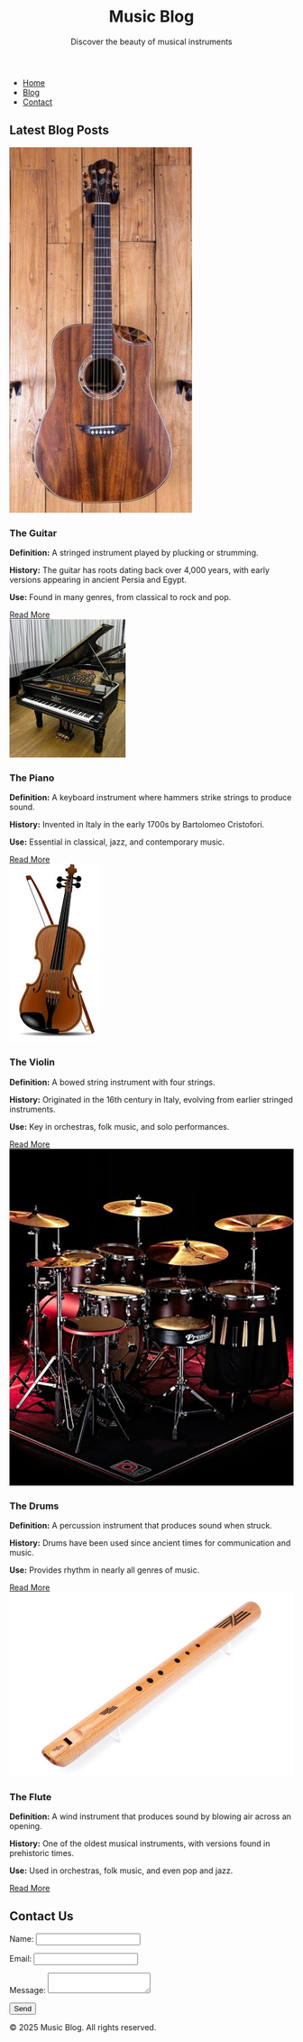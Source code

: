 <!DOCTYPE html>
<html lang="en">
<head>
    <meta charset="UTF-8">
    <meta name="viewport" content="width=device-width, initial-scale=1.0">
    <title>Music Blog | Explore Musical Instruments</title>
    <style>
        
   body {
            background-color: gold;
            color: black;
            font-family: Arial, sans-serif;
            margin: 0;
            padding: 0;
        }

        
   header {
            text-align: center;
            padding: 20px;
            background-color: black;
            color: gold;
        }

        
   nav {
            background-color: black;
            padding: 10px;
            text-align: center;
        }

   nav ul {
            list-style: none;
            padding: 0;
        }

   nav ul li {
            display: inline;
            margin: 0 15px;
        }

   nav ul li a {
            color: gold;
            text-decoration: none;
            font-weight: bold;
        }

   nav ul li a:hover {
            color: white;
        }

        
   section {
            padding: 20px;
            text-align: center;
        }

   .blog-post {
            background: black;
            padding: 15px;
            margin: 15px;
            border-radius: 5px;
            box-shadow: 0 0 10px rgba(255, 215, 0, 0.5);
            text-align: left;
            max-width: 600px;
            margin: auto;
            color: gold;
        }

   .blog-post img {
            width: 100%;
            max-width: 500px;
            border-radius: 5px;
            display: block;
            margin: auto;
        }

   .blog-post h3 {
            color: gold;
            text-align: center;
        }

   .blog-post a {
            display: inline-block;
            margin-top: 10px;
            padding: 8px 15px;
            background-color: black;
            color: gold;
            text-decoration: none;
            border-radius: 5px;
        }

   .blog-post a:hover {
            background-color: white;
            color: black;
        }

   footer {
            text-align: center;
            padding: 15px;
            background-color: black;
            color: gold;
            margin-top: 20px;
        }

   form {
            background: black;
            padding: 20px;
            border-radius: 5px;
            color: gold;
            max-width: 400px;
            margin: auto;
        }

   input, textarea {
            width: 100%;
            padding: 8px;
            margin: 10px 0;
            border-radius: 5px;
            border: 1px solid gold;
            background: gold;
            color: black;
        }

   button {
            background-color: black;
            color: gold;
            border: none;
            padding: 10px;
            border-radius: 5px;
            cursor: pointer;
        }

   button:hover {
            background-color: white;
            color: black;
        }
    </style>
</head>
<body>

  <header>
        <h1>Music Blog</h1>
        <p>Discover the beauty of musical instruments</p>
    </header>

   <nav>
        <ul>
            <li><a href="#">Home</a></li>
            <li><a href="#blog">Blog</a></li>
            <li><a href="#contact">Contact</a></li>
        </ul>
    </nav>

   <section id="blog">
        <h2>Latest Blog Posts</h2>

   <div class="blog-post">       
            <img src="images/images (8).jpeg" alt="Guitar">
            <h3>The Guitar</h3>
            <p><strong>Definition:</strong> A stringed instrument played by plucking or strumming.</p>
            <p><strong>History:</strong> The guitar has roots dating back over 4,000 years, with early versions appearing in ancient Persia and Egypt.</p>
            <p><strong>Use:</strong> Found in many genres, from classical to rock and pop.</p>
            <a href="posts/guitar.html">Read More</a>
        </div>

   <div class="blog-post">
            <img src="images/images (9).jpeg" alt="Piano">
            <h3>The Piano</h3>
            <p><strong>Definition:</strong> A keyboard instrument where hammers strike strings to produce sound.</p>
            <p><strong>History:</strong> Invented in Italy in the early 1700s by Bartolomeo Cristofori.</p>
            <p><strong>Use:</strong> Essential in classical, jazz, and contemporary music.</p>
            <a href="posts/piano.html">Read More</a>
        </div>

   <div class="blog-post">
            <img src="images/download.jpeg" alt="Violin">
            <h3>The Violin</h3>
            <p><strong>Definition:</strong> A bowed string instrument with four strings.</p>
            <p><strong>History:</strong> Originated in the 16th century in Italy, evolving from earlier stringed instruments.</p>
            <p><strong>Use:</strong> Key in orchestras, folk music, and solo performances.</p>
            <a href="posts/violin.html">Read More</a>
        </div>

   <div class="blog-post">
            <img src="images/images (10).jpeg" alt="Drums">
            <h3>The Drums</h3>
            <p><strong>Definition:</strong> A percussion instrument that produces sound when struck.</p>
            <p><strong>History:</strong> Drums have been used since ancient times for communication and music.</p>
            <p><strong>Use:</strong> Provides rhythm in nearly all genres of music.</p>
            <a href="posts/drums.html">Read More</a>
        </div>

   <div class="blog-post">
            <img src="images/images (11).jpeg" alt="Flute">
            <h3>The Flute</h3>
            <p><strong>Definition:</strong> A wind instrument that produces sound by blowing air across an opening.</p>
            <p><strong>History:</strong> One of the oldest musical instruments, with versions found in prehistoric times.</p>
            <p><strong>Use:</strong> Used in orchestras, folk music, and even pop and jazz.</p>
            <a href="posts/flute.html">Read More</a>
        </div>
    </section>

   <section id="contact">
        <h2>Contact Us</h2>
        <form id="contactForm">
            <label for="name">Name:</label>
            <input type="text" id="name" required>

   <label for="email">Email:</label>
            <input type="email" id="email" required>

   <label for="message">Message:</label>
            <textarea id="message" required></textarea>

   <button type="submit">Send</button>
        </form>
        <p id="formMessage"></p>
    </section>

   <footer>
        <p>&copy; 2025 Music Blog. All rights reserved.</p>
    </footer>

   <script>
        document.getElementById("contactForm").addEventListener("submit", function(event) {
            event.preventDefault();
            
            let name = document.getElementById("name").value;
            let email = document.getElementById("email").value;
            let message = document.getElementById("message").value;

            if (name && email && message) {
                document.getElementById("formMessage").textContent = "Thank you for your message!";
                document.getElementById("formMessage").style.color = "green";
                document.getElementById("contactForm").reset();
            } else {
                document.getElementById("formMessage").textContent = "Please fill out all fields.";
                document.getElementById("formMessage").style.color = "red";
            }
        });
    </script>

</body>
</html>
